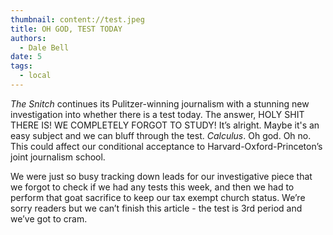 ```yaml
---
thumbnail: content://test.jpeg
title: OH GOD, TEST TODAY
authors:
  - Dale Bell
date: 5
tags:
  - local
---
```


*The Snitch* continues its Pulitzer-winning journalism with a stunning new investigation into whether there is a test today. The answer, HOLY SHIT THERE IS! WE COMPLETELY FORGOT TO STUDY! It’s alright. Maybe it's an easy subject and we can bluff through the test. *Calculus*. Oh god. Oh no. This could affect our conditional acceptance to Harvard-Oxford-Princeton’s joint journalism school. 

We were just so busy tracking down leads for our investigative piece that we forgot to check if we had any tests this week, and then we had to perform that goat sacrifice to keep our tax exempt church status. We’re sorry readers but we can’t finish this article - the test is 3rd period and we’ve got to cram.

